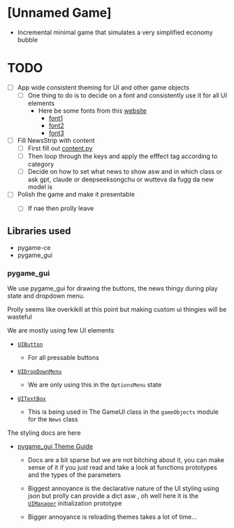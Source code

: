 # [Unnamed Game]

- Incremental minimal game that simulates a very simplified economy bubble

# TODO
- [ ] App wide consistent theming for UI and other game objects
    - [ ] One thing to do is to decide on a font and consistently use it for all UI elements
        - Here be some fonts from this [website](https://www.fontspace.com/)
            - [font1](https://www.fontspace.com/poppin-gumi-font-f121602)
            - [font2](https://www.fontspace.com/theren-regular-font-f107067)
            - [font3](https://www.fontspace.com/sheriff-bounce-font-f85031)

- [ ] Fill NewsStrip with content
    - [ ] First fill out [content.py](./gameObjects/content.py)
    - [ ] Then loop through the keys and apply the efffect tag according to category
    - [ ] Decide on how to set what news to show asw and in which class or ask gpt, claude or deepseeksongchu or wutteva da fugg da new model is

- [ ] Polish the game and make it presentable
    - [ ] If nae then prolly leave
    


## Libraries used
- pygame-ce
- pygame_gui


### pygame_gui
We use pygame_gui for drawing the buttons, the news thingy during play state and dropdown menu.

Prolly seems like overkikill at this point but making custom ui thingies will be wasteful

We are mostly using few UI elements

- [`UIButton`](https://pygame-gui.readthedocs.io/en/latest/pygame_gui.elements.html#module-pygame_gui.elements.ui_button)
    - For all pressable buttons

- [`UIDropDownMenu`](https://pygame-gui.readthedocs.io/en/latest/pygame_gui.elements.html#module-pygame_gui.elements.ui_drop_down_menu)
    - We are only using this in the `OptionsMenu` state
- [`UITextBox`](https://pygame-gui.readthedocs.io/en/latest/pygame_gui.elements.html#module-pygame_gui.elements.ui_text_box)
    - This is being used in The GameUI class in the `gameObjects` module for the `News` class

The styling docs are here
- [pygame_gui Theme Guide](https://pygame-gui.readthedocs.io/en/latest/theme_guide.html)
    - Docs are a bit sparse but we are not bitching about it, you can make sense of it if you just read and take a look at functions prototypes and the types of the parameters

    - Biggest annoyance is the declarative nature of the UI styling using json but prolly can provide a dict asw , oh well here it is the [`UIManager`](https://pygame-gui.readthedocs.io/en/latest/theme_guide.html) initialization prototype

    - Bigger annoyance is reloading themes takes a  lot of time...